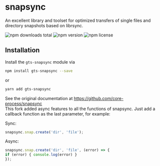 # snapsync

An excellent library and toolset for optimized transfers of single files and directory snapshots based on librsync.

![npm downloads total](https://img.shields.io/npm/dt/gts-snapsync.svg) ![npm version](https://img.shields.io/npm/v/gts-snapsync.svg) ![npm license](https://img.shields.io/npm/l/gts-snapsync.svg)

## Installation

Install the `gts-snapsync` module via

```sh
npm install gts-snapsync --save
```

or

```sh
yarn add gts-snapsync
```

See the original documentation at https://github.com/core-process/snapsync  
This fork added async features to all the functions of snapsync.
Just add a callback function as the last parameter, for example:

Sync:
```js
snapsync.snap.create('dir', 'file');
```
Async:
```js
snapsync.snap.create('dir', 'file', (error) => {
if (error) { console.log(error) }
});
```